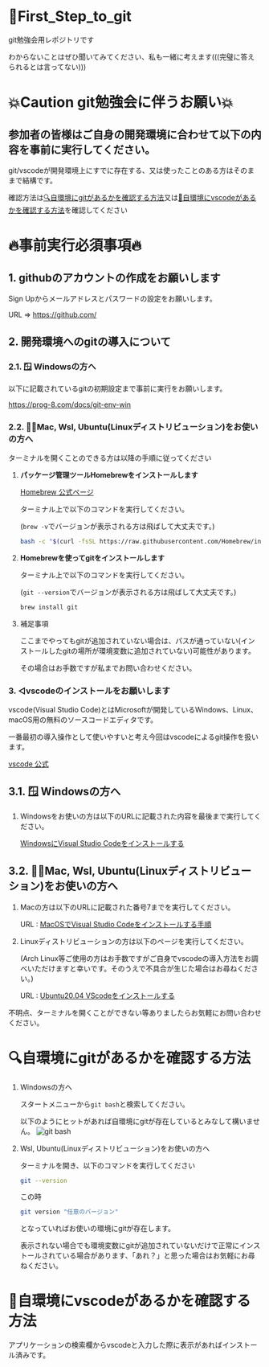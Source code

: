 # 🎉First_Step_to_git

git勉強会用レポジトリです

わからないことはぜひ聞いてみてください、私も一緒に考えます(((完璧に答えられるとは言ってない)))

# 💥Caution  git勉強会に伴うお願い💥

## __参加者の皆様はご自身の開発環境に合わせて以下の内容を事前に実行してください。__

git/vscodeが開発環境上にすでに存在する、又は使ったことのある方はそのままで結構です。

確認方法は[🔍自環境にgitがあるかを確認する方法](#🔍自環境にgitがあるかを確認する方法)又は[🔎自環境にvscodeがあるかを確認する方法](#🔎自環境にvscodeがあるかを確認する方法)を確認してください

# 🔥事前実行必須事項🔥
## __1. githubのアカウントの作成をお願いします__
Sign Upからメールアドレスとパスワードの設定をお願いします。

URL => https://github.com/

## __2. 開発環境へのgitの導入について__

### __2.1. 🪟 Windowsの方へ__

以下に記載されているgitの初期設定まで事前に実行をお願いします。

https://prog-8.com/docs/git-env-win

### __2.2. 🍎🐧Mac, Wsl, Ubuntu(Linuxディストリビューション)をお使いの方へ__

ターミナルを開くことのできる方は以降の手順に従ってください

1. __パッケージ管理ツールHomebrewをインストールします__

	[Homebrew 公式ページ](https://brew.sh/index_ja)

	ターミナル上で以下のコマンドを実行してください。

	(```brew -v```でバージョンが表示される方は飛ばして大丈夫です。)
	```sh
	bash -c "$(curl -fsSL https://raw.githubusercontent.com/Homebrew/install/master/install.sh)"
	```

2. __Homebrewを使ってgitをインストールします__

	ターミナル上で以下のコマンドを実行してください。

	(```git --version```でバージョンが表示される方は飛ばして大丈夫です。)
	```sh
	brew install git
	```
3. 補足事項

	ここまでやってもgitが追加されていない場合は、パスが通っていない(インストールしたgitの場所が環境変数に追加されていない)可能性があります。

	その場合はお手数ですが私までお問い合わせください。

### __3. ◁vscodeのインストールをお願いします__

vscode(Visual Studio Code)とはMicrosoftが開発しているWindows、Linux、macOS用の無料のソースコードエディタです。

一番最初の導入操作として使いやすいと考え今回はvscodeによるgit操作を扱います。

[vscode 公式](https://azure.microsoft.com/ja-jp/products/visual-studio-code/)

## __3.1. 🪟 Windowsの方へ__

1. Windowsをお使いの方は以下のURLに記載された内容を最後まで実行してください。

	[WindowsにVisual Studio Codeをインストールする](https://qiita.com/suke_masa/items/91fddf0728a290b72fc4)

## __3.2. 🍎🐧Mac, Wsl, Ubuntu(Linuxディストリビューション)をお使いの方へ__

1. Macの方は以下のURLに記載された番号7までを実行してください。

	URL : [MacOSでVisual Studio Codeをインストールする手順](https://qiita.com/watamura/items/51c70fbb848e5f956fd6
)

2. Linuxディストリビューションの方は以下のページを実行してください。

	(Arch Linux等ご使用の方はお手数ですがご自身でvscodeの導入方法をお調べいただけますと幸いです。そのうえで不具合が生じた場合はお尋ねください。)

	URL : [Ubuntu20.04 VScodeをインストールする](https://mebee.info/2020/03/18/post-7546/)


不明点、ターミナルを開くことができない等ありましたらお気軽にお問い合わせください。

# 🔍自環境にgitがあるかを確認する方法

1. Windowsの方へ

	スタートメニューから```git bash```と検索してください。

	以下のようにヒットがあれば自環境にgitが存在しているとみなして構いません。
	![git bash](https://user-images.githubusercontent.com/58177127/142365075-f870a8b2-1630-4bb0-b7ca-a9af31bc86e4.jpg)

2. Wsl, Ubuntu(Linuxディストリビューション)をお使いの方へ

	ターミナルを開き、以下のコマンドを実行してください
	```sh
	git --version
	```

	この時
	```sh
	git version "任意のバージョン"
	```
	となっていればお使いの環境にgitが存在します。

	表示されない場合でも環境変数にgitが追加されていないだけで正常にインストールされている場合があります、「あれ？」と思った場合はお気軽にお尋ねください。

# 🔎自環境にvscodeがあるかを確認する方法

アプリケーションの検索欄からvscodeと入力した際に表示があればインストール済みです。
